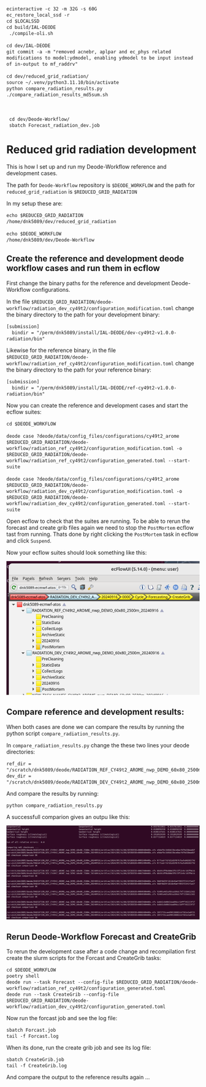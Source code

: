 ```
ecinteractive -c 32 -m 32G -s 60G
ec_restore_local_ssd -r
cd $LOCALSSD
cd build/IAL-DEODE
 ./compile-oli.sh 

cd dev/IAL-DEODE
git commit -a -m "removed acnebr, aplpar and ec_phys related modifications to model:ydmodel, enabling ydmodel to be input instead of in-output to mf_raddrv"

cd dev/reduced_grid_radiation/
source ~/.venv/python3.11.10/bin/activate
python compare_radiation_results.py 
./compare_radiation_results_md5sum.sh 



 cd dev/Deode-Workflow/
 sbatch Forecast_radiation_dev.job
```

 





# Reduced grid radiation development

This is how I set up and run my Deode-Workflow reference and development cases.

The path for ```Deode-Workflow``` repository is ```$DEODE_WORKFLOW```
and the path for ```reduced_grid_radiation``` is ```$REDUCED_GRID_RADIATION``` 

In my setup these are:
```
echo $REDUCED_GRID_RADIATION
/home/dnk5089/dev/reduced_grid_radiation

echo $DEODE_WORKFLOW
/home/dnk5089/dev/Deode-Workflow
```

## Create the reference and development deode workflow cases and run them in ecflow 
First change the binary paths for the reference and development Deode-Workflow configurations.

In the file ```$REDUCED_GRID_RADIATION/deode-workflow/radiation_dev_cy49t2/configuration_modification.toml``` change the binary directory to the path for your development binary: 
```
[submission]
  bindir = "/perm/dnk5089/install/IAL-DEODE/dev-cy49t2-v1.0.0-radiation/bin"
```

Likewise for the reference binary, in the file ```$REDUCED_GRID_RADIATION/deode-workflow/radiation_ref_cy49t2/configuration_modification.toml``` change the binary directory to the path for your reference binary: 
```
[submission]
  bindir = "/perm/dnk5089/install/IAL-DEODE/ref-cy49t2-v1.0.0-radiation/bin"
```

Now you can create the reference and development cases and start the ecflow suites:
```
cd $DEODE_WORKFLOW

deode case ?deode/data/config_files/configurations/cy49t2_arome $REDUCED_GRID_RADIATION/deode-workflow/radiation_ref_cy49t2/configuration_modification.toml -o $REDUCED_GRID_RADIATION/deode-workflow/radiation_ref_cy49t2/configuration_generated.toml --start-suite

deode case ?deode/data/config_files/configurations/cy49t2_arome $REDUCED_GRID_RADIATION/deode-workflow/radiation_dev_cy49t2/configuration_modification.toml -o $REDUCED_GRID_RADIATION/deode-workflow/radiation_dev_cy49t2/configuration_generated.toml --start-suite
```

Open ecflow to check that the suites are running. 
To be able to rerun the forecast and create grib files again we need to stop the ```PostMortem``` ecflow tast from running. Thats done by right clicking the ```PostMortem``` task in ecflow and click ```Suspend```.

Now your ecflow suites should look something like this:

![alt text](image.png)


## Compare reference and development results:
When both cases are done we can compare the results by running the python script ```compare_radiation_results.py```.

In ```compare_radiation_results.py``` change the these two lines your deode directories:

```
ref_dir = "/scratch/dnk5089/deode/RADIATION_REF_CY49t2_AROME_nwp_DEMO_60x80_2500m_20240916/archive/2024/09/16/00/"
dev_dir = "/scratch/dnk5089/deode/RADIATION_DEV_CY49t2_AROME_nwp_DEMO_60x80_2500m_20240916/archive/2024/09/16/00/"
```

And compare the results by running:

```
python compare_radiation_results.py
```

A successfull comparion gives an outpu like this:

![alt text](image-1.png)


## Rerun Deode-Workflow Forecast and CreateGrib



To rerun the development case after a code change and recompilation first create the slurm scripts for the Forcast and CreateGrib tasks:

```
cd $DEODE_WORKFLOW
poetry shell
deode run --task Forecast --config-file $REDUCED_GRID_RADIATION/deode-workflow/radiation_ref_cy49t2/configuration_generated.toml
deode run --task CreateGrib --config-file $REDUCED_GRID_RADIATION/deode-workflow/radiation_dev_cy49t2/configuration_generated.toml
```

Now run the forcast job and see the log file:

```
sbatch Forcast.job
tail -f Forcast.log
```

When its done, run the create grib job and see its log file:

```
sbatch CreateGrib.job
tail -f CreateGrib.log
````


And compare the output to the reference results again ...

